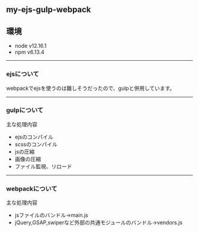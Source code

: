 ## my-ejs-gulp-webpack

## 環境
* node v12.16.1
* npm v6.13.4
***
### ejsについて
webpackでejsを使うのは難しそうだったので、gulpと併用しています。
***
### gulpについて
主な処理内容
* ejsのコンパイル
* scssのコンパイル
* jsの圧縮
* 画像の圧縮
* ファイル監視、リロード
***
### webpackについて
主な処理内容
* jsファイルのバンドル→main.js
* jQuery,GSAP,swiperなど外部の共通モジュールのバンドル→vendors.js
